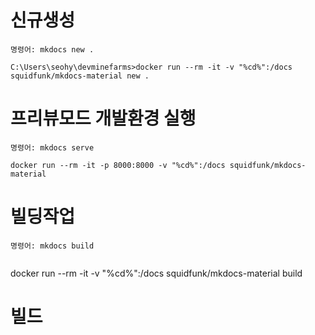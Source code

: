 
# 신규생성
```
명령어: mkdocs new .

C:\Users\seohy\devminefarms>docker run --rm -it -v "%cd%":/docs squidfunk/mkdocs-material new .
```



# 프리뷰모드 개발환경 실행
```
명령어: mkdocs serve 

docker run --rm -it -p 8000:8000 -v "%cd%":/docs squidfunk/mkdocs-material
```

# 빌딩작업
```
명령어: mkdocs build


```
docker run --rm -it -v "%cd%":/docs squidfunk/mkdocs-material build

# 빌드
```

```

